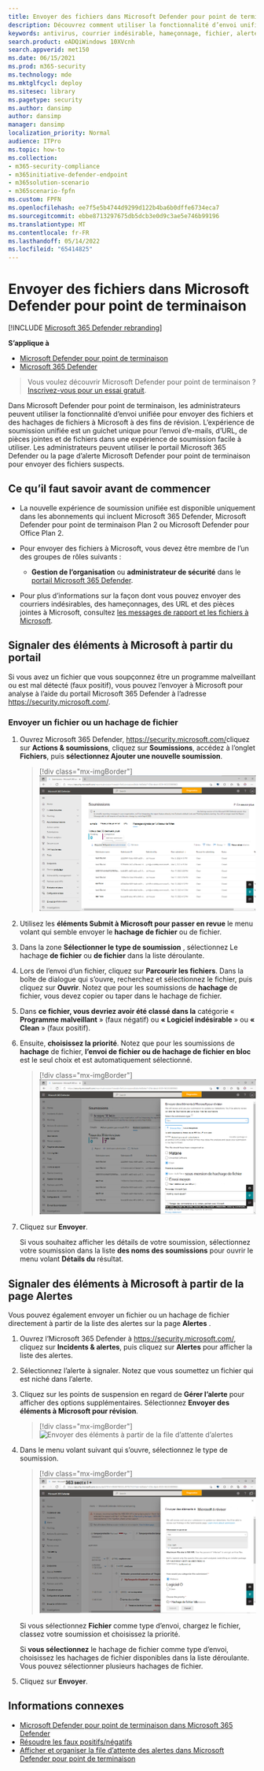 ```yaml
---
title: Envoyer des fichiers dans Microsoft Defender pour point de terminaison
description: Découvrez comment utiliser la fonctionnalité d’envoi unifiée dans Microsoft 365 Defender pour envoyer des e-mails, DES URL, des pièces jointes et des fichiers suspects à Microsoft à des fins d’analyse.
keywords: antivirus, courrier indésirable, hameçonnage, fichier, alerte, Microsoft Defender pour point de terminaison, faux positif, faux négatif, fichier bloqué, URL bloquée, soumission, envoi, rapport
search.product: eADQiWindows 10XVcnh
search.appverid: met150
ms.date: 06/15/2021
ms.prod: m365-security
ms.technology: mde
ms.mktglfcycl: deploy
ms.sitesec: library
ms.pagetype: security
ms.author: dansimp
author: dansimp
manager: dansimp
localization_priority: Normal
audience: ITPro
ms.topic: how-to
ms.collection:
- m365-security-compliance
- m365initiative-defender-endpoint
- m365solution-scenario
- m365scenario-fpfn
ms.custom: FPFN
ms.openlocfilehash: ee7f5e5b4744d9299d122b4ba6b0dffe6734eca7
ms.sourcegitcommit: ebbe8713297675db5dcb3e0d9c3ae5e746b99196
ms.translationtype: MT
ms.contentlocale: fr-FR
ms.lasthandoff: 05/14/2022
ms.locfileid: "65414825"
---
```

# <a name="submit-files-in-microsoft-defender-for-endpoint"></a>Envoyer des fichiers dans Microsoft Defender pour point de terminaison

[!INCLUDE [Microsoft 365 Defender rebranding](../../includes/microsoft-defender.md)]

**S’applique à**

- [Microsoft Defender pour point de terminaison](https://go.microsoft.com/fwlink/p/?linkid=2146806)
- [Microsoft 365 Defender](https://go.microsoft.com/fwlink/?linkid=2118804)

>Vous voulez découvrir Microsoft Defender pour point de terminaison ? [Inscrivez-vous pour un essai gratuit](https://www.microsoft.com/microsoft-365/windows/microsoft-defender-atp?ocid=docs-wdatp-usewdatp-abovefoldlink).

Dans Microsoft Defender pour point de terminaison, les administrateurs peuvent utiliser la fonctionnalité d’envoi unifiée pour envoyer des fichiers et des hachages de fichiers à Microsoft à des fins de révision. L’expérience de soumission unifiée est un guichet unique pour l’envoi d’e-mails, d’URL, de pièces jointes et de fichiers dans une expérience de soumission facile à utiliser. Les administrateurs peuvent utiliser le portail Microsoft 365 Defender ou la page d’alerte Microsoft Defender pour point de terminaison pour envoyer des fichiers suspects.

## <a name="what-do-you-need-to-know-before-you-begin"></a>Ce qu’il faut savoir avant de commencer

- La nouvelle expérience de soumission unifiée est disponible uniquement dans les abonnements qui incluent Microsoft 365 Defender, Microsoft Defender pour point de terminaison Plan 2 ou Microsoft Defender pour Office Plan 2.

- Pour envoyer des fichiers à Microsoft, vous devez être membre de l’un des groupes de rôles suivants :

  - **Gestion de l’organisation** ou **administrateur de sécurité** dans le [portail Microsoft 365 Defender](../office-365-security/permissions-microsoft-365-security-center.md).

- Pour plus d’informations sur la façon dont vous pouvez envoyer des courriers indésirables, des hameçonnages, des URL et des pièces jointes à Microsoft, consultez [les messages de rapport et les fichiers à Microsoft](../office-365-security/report-junk-email-messages-to-microsoft.md).

## <a name="report-items-to-microsoft-from-the-portal"></a>Signaler des éléments à Microsoft à partir du portail

Si vous avez un fichier que vous soupçonnez être un programme malveillant ou est mal détecté (faux positif), vous pouvez l’envoyer à Microsoft pour analyse à l’aide du portail Microsoft 365 Defender à l’adresse https://security.microsoft.com/.

### <a name="submit-a-file-or-file-hash"></a>Envoyer un fichier ou un hachage de fichier

1. Ouvrez Microsoft 365 Defender, <https://security.microsoft.com/>cliquez sur **Actions & soumissions**, cliquez sur **Soumissions**, accédez à l’onglet **Fichiers**, puis **sélectionnez Ajouter une nouvelle soumission**.

    > [!div class="mx-imgBorder"]
    > ![Ajouter une nouvelle soumission](../../media/unified-admin-submission-new.png)

2. Utilisez les **éléments Submit à Microsoft pour passer en revue** le menu volant qui semble envoyer le **hachage** **de fichier** ou de fichier.

3. Dans la zone **Sélectionner le type de soumission** , sélectionnez Le hachage **de fichier** ou **de fichier** dans la liste déroulante.

4. Lors de l’envoi d’un fichier, cliquez sur **Parcourir les fichiers**. Dans la boîte de dialogue qui s’ouvre, recherchez et sélectionnez le fichier, puis cliquez sur **Ouvrir**. Notez que pour les soumissions de **hachage** de fichier, vous devez copier ou taper dans le hachage de fichier.

5. Dans **ce fichier, vous devriez avoir été classé dans la** catégorie « **Programme malveillant** » (faux négatif) ou **« Logiciel indésirable** » ou **« Clean** » (faux positif).

6. Ensuite, **choisissez la priorité**. Notez que pour les soumissions de **hachage** de fichier, **l’envoi de fichier ou de hachage de fichier en bloc** est le seul choix et est automatiquement sélectionné.

    > [!div class="mx-imgBorder"]
    > ![Envoyer des éléments à Microsoft pour révision](../../media/unified-admin-submission-file.png)

7. Cliquez sur **Envoyer**.

   Si vous souhaitez afficher les détails de votre soumission, sélectionnez votre soumission dans la liste **des noms des soumissions** pour ouvrir le menu volant **Détails du** résultat.

## <a name="report-items-to-microsoft-from-the-alerts-page"></a>Signaler des éléments à Microsoft à partir de la page Alertes

Vous pouvez également envoyer un fichier ou un hachage de fichier directement à partir de la liste des alertes sur la page **Alertes** .

1. Ouvrez l’Microsoft 365 Defender à <https://security.microsoft.com/>, cliquez sur **Incidents & alertes**, puis cliquez sur **Alertes** pour afficher la liste des alertes.

2. Sélectionnez l’alerte à signaler. Notez que vous soumettez un fichier qui est niché dans l’alerte.

3. Cliquez sur les points de suspension en regard de **Gérer l’alerte** pour afficher des options supplémentaires. Sélectionnez **Envoyer des éléments à Microsoft pour révision**.

    > [!div class="mx-imgBorder"]
    > ![Envoyer des éléments à partir de la file d’attente d’alertes](../../media/unified-admin-submission-alerts-queue.png)

4. Dans le menu volant suivant qui s’ouvre, sélectionnez le type de soumission.

    > [!div class="mx-imgBorder"]
    > ![Remplir les champs requis](../../media/unified-admin-submission-alert-queue-flyout.png)

    Si vous sélectionnez **Fichier** comme type d’envoi, chargez le fichier, classez votre soumission et choisissez la priorité.

    Si **vous sélectionnez** le hachage de fichier comme type d’envoi, choisissez les hachages de fichier disponibles dans la liste déroulante. Vous pouvez sélectionner plusieurs hachages de fichier.

5. Cliquez sur **Envoyer**.

## <a name="related-information"></a>Informations connexes

- [Microsoft Defender pour point de terminaison dans Microsoft 365 Defender](../defender/microsoft-365-security-center-mde.md)
- [Résoudre les faux positifs/négatifs](defender-endpoint-false-positives-negatives.md)
- [Afficher et organiser la file d’attente des alertes dans Microsoft Defender pour point de terminaison](alerts-queue.md)
